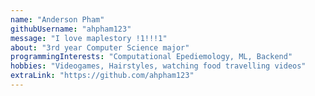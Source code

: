```yaml
---
name: "Anderson Pham"
githubUsername: "ahpham123"
message: "I love maplestory !1!!!1"
about: "3rd year Computer Science major"
programmingInterests: "Computational Epediemology, ML, Backend"
hobbies: "Videogames, Hairstyles, watching food travelling videos"
extraLink: "https://github.com/ahpham123"
---
```


